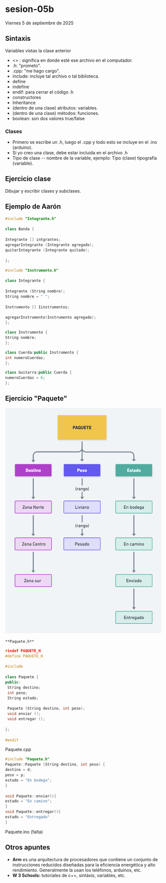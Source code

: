 # sesion-05b

Viernes 5 de septiembre de 2025

## Sintaxis

Variables vistas la clase anterior

- <> : significa en donde esté ese archivo en el computador.
- .h: "prometo".
- .cpp: "me hago cargo".
- include: incluye tal archivo o tal biblioteca.
- define
- indefine
- endif: para cerrar el código .h
- constructores
- Inheritance
- (dentro de una clase) atributos: variables.
- (dentro de una clase) métodos: funciones.
- boolean: son dos valores true/false

### Clases

- Primero se escribe un .h, luego el .cpp y todo esto se incluye en el .ino (arduino).
- Si yo creo una clase, debe estar incluida en el archivo .h
- Tipo de clase -- nombre de la variable, ejemplo: Tipo (clase) tipografía (variable).

## Ejercicio clase

Dibujar y escribir clases y subclases.

## Ejemplo de Aarón

```cpp
#include "Integrante.h"

class Banda {

Integrante [] intgrantes;
agregarIntegrante (Integrante agregado);
quitarIntegrante (Integrante quitado);

};
```

```cpp
#include "Instrumento.h"

class Integrante {

Integrante (String nombre);
String nombre = " ";

Instrumento [] Iinstrumentos;

agregarInstrumento(Instrumento agregado);
};
```

```cpp
class Instrumento {
String nombre;
};
```

```cpp
class Cuerda:public Instrumento {
int numeroCuerdas;
};
```

```cpp
class Guitarra:public Cuerda {
numeroCuerdas = 6;
};
```

## Ejercicio "Paquete"

![esquema](imagenes/ejemplo_paquete.png)

`**Paquete.h**`

```cpp
#indef PAQUETE_H
#define PAQUETE_H

#include

class Paquete {
public:
 String destino;
 int peso;
 String estado;

 Paquete (String destino, int peso);
 void enviar ();
 void entregar ();
 
};

#endif 
```

Paquete.cpp

```cpp
#include "Paquete.h"
Paquete::Paquete (String destino, int peso) {
destino = d;
peso = p;
estado = "En bodega";
}

void Paquete::enviar(){
estado = "En camino";
}
void Paquete::entregar(){
estado = "Entregado"
}
```

Paquete.ino (falta)

## Otros apuntes

- **Arm** es una arquitectura de procesadores que contiene un conjunto de instrucciones reducidos diseñadas para la eficiencia energética y alto rendimiento. Generalmente la usan los teléfonos, arduinos, etc.
- **W 3 Schools:** tutoriales de c++, sintáxis, variables, etc.
